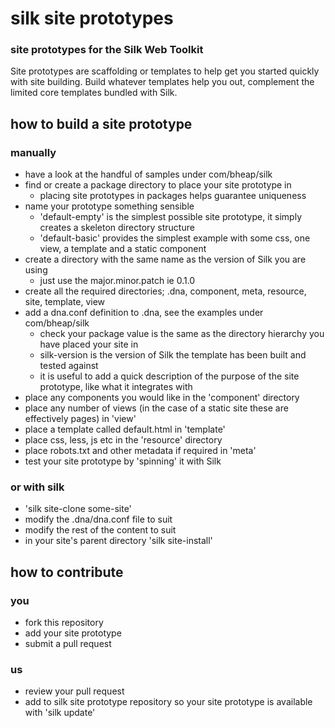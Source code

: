 # silk site prototypes
### site prototypes for the Silk Web Toolkit

Site prototypes are scaffolding or templates to help get you started quickly with site building.
Build whatever templates help you out, complement the limited core templates bundled with Silk.

## how to build a site prototype
### manually

* have a look at the handful of samples under com/bheap/silk
* find or create a package directory to place your site prototype in
  * placing site prototypes in packages helps guarantee uniqueness
* name your prototype something sensible
  * 'default-empty' is the simplest possible site prototype, it simply creates a skeleton directory structure
  * 'default-basic' provides the simplest example with some css, one view, a template and a static component
* create a directory with the same name as the version of Silk you are using
  * just use the major.minor.patch ie 0.1.0
* create all the required directories; .dna, component, meta, resource, site, template, view
* add a dna.conf definition to .dna, see the examples under com/bheap/silk
  * check your package value is the same as the directory hierarchy you have placed your site in
  * silk-version is the version of Silk the template has been built and tested against
  * it is useful to add a quick description of the purpose of the site prototype, like what it integrates with
* place any components you would like in the 'component' directory
* place any number of views (in the case of a static site these are effectively pages) in 'view'
* place a template called default.html in 'template'
* place css, less, js etc in the 'resource' directory
* place robots.txt and other metadata if required in 'meta'
* test your site prototype by 'spinning' it with Silk

### or with silk

* 'silk site-clone some-site'
* modify the .dna/dna.conf file to suit
* modify the rest of the content to suit
* in your site's parent directory 'silk site-install'


## how to contribute

### you

* fork this repository
* add your site prototype
* submit a pull request

### us

* review your pull request
* add to silk site prototype repository so your site prototype is available with 'silk update'
